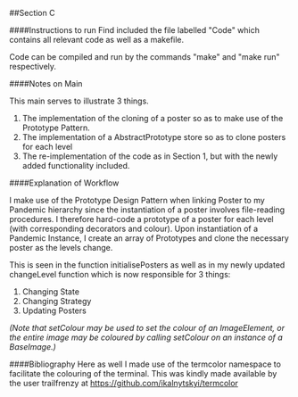 ##Section C

####Instructions to run
Find included the file labelled "Code" which contains all relevant code as 
well as a makefile.

Code can be compiled and run by the commands "make" and "make run" 
respectively.

####Notes on Main

This main serves to illustrate 3 things. 

1. The implementation of the cloning of a poster so as to make use of the Prototype Pattern.
2. The implementation of a AbstractPrototype store so as to clone posters for each level
3. The re-implementation of the code as in Section 1, but with the newly added functionality
included. 

####Explanation of Workflow

I make use of the Prototype Design Pattern when linking Poster to my Pandemic hierarchy since
the instantiation of a poster involves file-reading procedures. I therefore hard-code a prototype 
of a poster for each level (with corresponding decorators and colour). Upon 
instantiation of a Pandemic Instance, I create an array of Prototypes and clone
the necessary poster as the levels change. 

This is seen in the function initialisePosters as well as in my newly updated changeLevel
function which is now responsible for 3 things:
1. Changing State
2. Changing Strategy
3. Updating Posters


_(Note that setColour may be used to set the colour of an ImageElement, or the
entire image may be coloured by calling setColour on an instance of a BaseImage.)_


####Bibliography
Here as well I made use of the termcolor namespace to facilitate the colouring of the
terminal. 
This was kindly made available by the user trailfrenzy at https://github.com/ikalnytskyi/termcolor